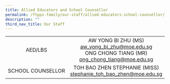 ```yaml
---
title: Allied Educators and School Counsellor
permalink: /ftpps-family/our-staff/allied-educators-school-counsellor/
description: ""
third_nav_title: Our Staff
---
```

|  |  |
|:---:|:---:|
| AED/LBS | AW YONG BI ZHU (MS)<br>aw_yong_bi_zhu@moe.edu.sg<br>ONG CHONG TIANG (MR) <br>ong_chong_tiang@moe.edu.sg |
| SCHOOL COUNSELLOR | TOH BAO ZHEN STEPHANIE (MISS)<br>stephanie_toh_bao_zhen@moe.edu.sg |